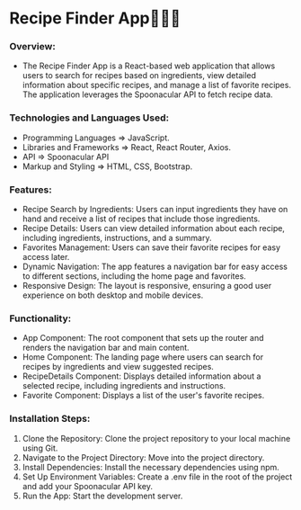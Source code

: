 # Recipe Finder App🥙🥗🍟


### Overview:

- The Recipe Finder App is a React-based web application that allows users to search for recipes based on ingredients, view detailed information about specific recipes, and manage a list of favorite recipes. The application leverages the Spoonacular API to fetch recipe data.

### Technologies and Languages Used:

- Programming Languages => JavaScript.
- Libraries and Frameworks => React, React Router, Axios.
- API => Spoonacular API
- Markup and Styling => HTML, CSS, Bootstrap.


### Features:

- Recipe Search by Ingredients: Users can input ingredients they have on hand and receive a list of recipes that include those ingredients.
- Recipe Details: Users can view detailed information about each recipe, including ingredients, instructions, and a summary.
- Favorites Management: Users can save their favorite recipes for easy access later.
- Dynamic Navigation: The app features a navigation bar for easy access to different sections, including the home page and favorites.
- Responsive Design: The layout is responsive, ensuring a good user experience on both desktop and mobile devices.


### Functionality:

- App Component: The root component that sets up the router and renders the navigation bar and main content.
- Home Component: The landing page where users can search for recipes by ingredients and view suggested recipes.
- RecipeDetails Component: Displays detailed information about a selected recipe, including ingredients and instructions.
- Favorite Component: Displays a list of the user's favorite recipes.

### Installation Steps:
1. Clone the Repository: Clone the project repository to your local machine using Git.
2. Navigate to the Project Directory: Move into the project directory.
3. Install Dependencies: Install the necessary dependencies using npm.
4. Set Up Environment Variables: Create a .env file in the root of the project and add your Spoonacular API key.
5. Run the App: Start the development server.







